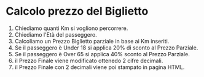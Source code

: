 Calcolo prezzo del Biglietto
===
1. Chiediamo quanti Km si vogliono percorrere.
2. Chiediamo l'Età del passeggero.
3. Calcoliamo un Prezzo Biglietto parziale in base ai Km inseriti.
4. Se il passeggero è Under 18 si applica 20% di sconto al Prezzo Parziale.
5. Se il passeggero è Over 65 si applica 40% sconto al Prezzo Parziale.
6. il Prezzo Finale viene modificato ottenedo 2 cifre decimali.
7. il Prezzo Finale con 2 decimali viene poi stampato in pagina HTML. 